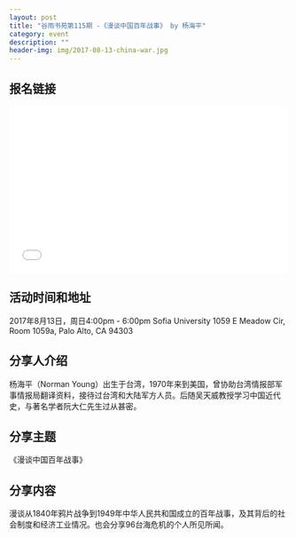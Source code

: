 ```yaml
---
layout: post
title: "谷雨书苑第115期 -《漫谈中国百年战事》 by 杨海平"
category: event
description: ""
header-img: img/2017-08-13-china-war.jpg
---
```


## 报名链接
<div style="width:100%; text-align:left;" ><iframe src="//eventbrite.com/tickets-external?eid=36883941863&ref=etckt" frameborder="0" height="300" width="100%" vspace="0" hspace="0" marginheight="5" marginwidth="5" scrolling="auto" allowtransparency="true"></iframe></div>

## 活动时间和地址
2017年8月13日，周日4:00pm - 6:00pm
Sofia University
1059 E Meadow Cir, Room 1059a,
Palo Alto, CA 94303

## 分享人介绍

杨海平（Norman Young）出生于台湾，1970年来到美国，曾协助台湾情报部军事情报局翻译资料，接待过台湾和大陆军方人员。后随吴天威教授学习中国近代史，与著名学者阮大仁先生过从甚密。

## 分享主题

《漫谈中国百年战事》


## 分享内容 

漫谈从1840年鸦片战争到1949年中华人民共和国成立的百年战事，及其背后的社会制度和经济工业情况。也会分享96台海危机的个人所见所闻。
